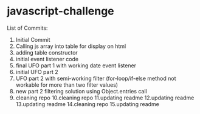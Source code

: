 # javascript-challenge
List of Commits:
1. Initial Commit
2. Calling js array into table for display on html
3. adding table constructor
4. initial event listener code
5. final UFO part 1 with working date event listener
6. initial UFO part 2
7. UFO part 2 with semi-working filter (for-loop/if-else method not workable for more than two filter values)
8. new part 2 filtering solution using Object.entries call
9. cleaning repo
10.cleaning repo
11.updating readme
12.updating readme
13.updating readme
14.cleaning repo
15.updating readme
